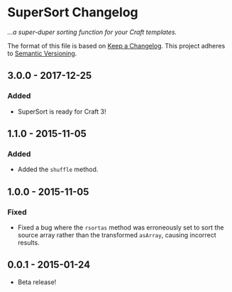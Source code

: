 # SuperSort Changelog

_...a super-duper sorting function for your Craft templates._

The format of this file is based on [Keep a Changelog](http://keepachangelog.com/). This project adheres to [Semantic Versioning](http://semver.org/).


## 3.0.0 - 2017-12-25

### Added

- SuperSort is ready for Craft 3!

## 1.1.0 - 2015-11-05

### Added

- Added the `shuffle` method.

## 1.0.0 - 2015-11-05

### Fixed

- Fixed a bug where the `rsortas` method was erroneously set to sort the source array rather than the transformed `asArray`, causing incorrect results.

## 0.0.1 - 2015-01-24

- Beta release!

